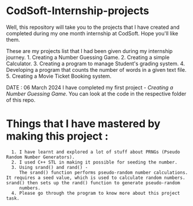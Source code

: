 # CodSoft-Internship-projects
Well, this repository will take you to the projects that I have created and completed during my one month internship at CodSoft. Hope you'll like them.

These are my projects list that I had been given during my internship journey.
               1. Creating a Number Guessing Game.
               2. Creating a simple Calculator.
               3. Creating a program to manage Student's grading system.
               4. Developing a program that counts the number of words in a given text file.
               5. Creating a Movie Ticket Booking system.

DATE : 06 March 2024
   I have completed my first project - *Creating a Number Guessing Game*. You can look at the code in the respective folder of this repo. 
   
   # Things that I have mastered by making this project :
      1. I have learnt and explored a lot of stuff about PRNGs (Pseudo Random Number Generators).
      2. I used C++ STL in making it possible for seeding the number. 
      3. Using srand() and rand() - 
         The srand() function performs pseudo-random number calculations. It requires a seed value, which is used to calculate random numbers. srand() then sets up the rand() function to generate pseudo-random 
         numbers.
      4. Please go through the program to know more about this project task.

